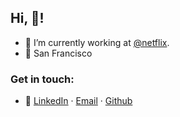## Hi, 👋!

- 🔭 I’m currently working at [@netflix](https://github.com/netflix).
- 📌 San Francisco

### Get in touch:

- 🔗 [LinkedIn](https://www.linkedin.com/in/savingoyal/) · [Email](mailto:savingoyal@gmail.com) · [Github](https://github.com/savingoyal)
